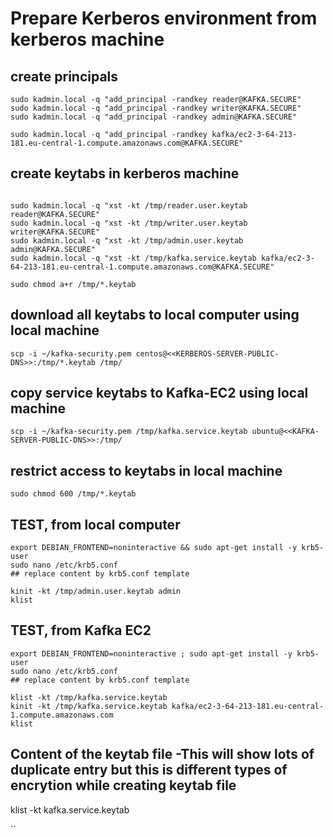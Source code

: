 # Prepare Kerberos environment from kerberos machine
## create principals
```
sudo kadmin.local -q "add_principal -randkey reader@KAFKA.SECURE"
sudo kadmin.local -q "add_principal -randkey writer@KAFKA.SECURE"
sudo kadmin.local -q "add_principal -randkey admin@KAFKA.SECURE"

sudo kadmin.local -q "add_principal -randkey kafka/ec2-3-64-213-181.eu-central-1.compute.amazonaws.com@KAFKA.SECURE"
```
## create keytabs in kerberos machine
```

sudo kadmin.local -q "xst -kt /tmp/reader.user.keytab reader@KAFKA.SECURE"
sudo kadmin.local -q "xst -kt /tmp/writer.user.keytab writer@KAFKA.SECURE"
sudo kadmin.local -q "xst -kt /tmp/admin.user.keytab admin@KAFKA.SECURE"
sudo kadmin.local -q "xst -kt /tmp/kafka.service.keytab kafka/ec2-3-64-213-181.eu-central-1.compute.amazonaws.com@KAFKA.SECURE"

sudo chmod a+r /tmp/*.keytab
```

## download all keytabs to local computer using local machine
```
scp -i ~/kafka-security.pem centos@<<KERBEROS-SERVER-PUBLIC-DNS>>:/tmp/*.keytab /tmp/
```
## copy service keytabs to Kafka-EC2 using local machine
```
scp -i ~/kafka-security.pem /tmp/kafka.service.keytab ubuntu@<<KAFKA-SERVER-PUBLIC-DNS>>:/tmp/
```
## restrict access to keytabs in local machine
```
sudo chmod 600 /tmp/*.keytab
```
## TEST, from local computer
```
export DEBIAN_FRONTEND=noninteractive && sudo apt-get install -y krb5-user
sudo nano /etc/krb5.conf
## replace content by krb5.conf template

kinit -kt /tmp/admin.user.keytab admin
klist
```
## TEST, from Kafka EC2
```
export DEBIAN_FRONTEND=noninteractive ; sudo apt-get install -y krb5-user
sudo nano /etc/krb5.conf
## replace content by krb5.conf template

klist -kt /tmp/kafka.service.keytab
kinit -kt /tmp/kafka.service.keytab kafka/ec2-3-64-213-181.eu-central-1.compute.amazonaws.com
klist
```
## Content of the keytab file -This will show lots of duplicate entry but this is different types of encrytion while creating keytab file

klist -kt kafka.service.keytab


``